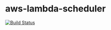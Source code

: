 # aws-lambda-scheduler

[![Build Status](https://travis-ci.org/moduspwnens/aws-lambda-scheduler.svg?branch=master)](https://travis-ci.org/moduspwnens/aws-lambda-scheduler)
